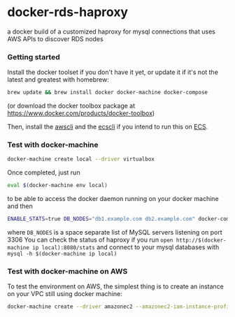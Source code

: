 # docker-rds-haproxy
a docker build of a customized haproxy for mysql connections that uses AWS APIs to discover RDS nodes
### Getting started
Install the docker toolset if you don't have it yet, or update it if it's not the latest and greatest with homebrew: 
```bash
brew update && brew install docker docker-machine docker-compose
```
(or download the docker toolbox package at https://www.docker.com/products/docker-toolbox)

Then, install the [awscli](http://docs.aws.amazon.com/cli/latest/userguide/installing.html) and the [ecscli](http://docs.aws.amazon.com/AmazonECS/latest/developerguide/ECS_CLI_installation.html) if you intend to run this on [ECS](http://docs.aws.amazon.com/AmazonECS/latest/developerguide/Welcome.html). 
### Test with docker-machine
```bash
docker-machine create local --driver virtualbox 
```
Once completed, just run 
```bash
eval $(docker-machine env local)
``` 
to be able to access the docker daemon running on your docker machine and then
```bash
ENABLE_STATS=true DB_NODES="db1.example.com db2.example.com" docker-compose up -d && docker-compose logs
``` 
where `DB_NODES` is a space separate list of MySQL servers listening on port 3306
You can check the status of haproxy if you run `open http://$(docker-machine ip local):8080/stats` and connect to your mysql databases with `mysql -h $(docker-machine ip local)`

### Test with docker-machine on AWS
To test the environment on AWS, the simplest thing is to create an instance on your VPC still using docker machine:
```bash
docker-machine create --driver amazonec2 --amazonec2-iam-instance-profile <role-with-RDS-read-access> --amazonec2-vpc-id <vpc-where-your-RDS-instance-resides> --amazonec2-subnet-id <subnet-in-your-vpc> --amazonec2-region <region-of-your-vpc> --amazonec2-zone <the-zone-for-your-subnets> haproxy-vm
```
```
